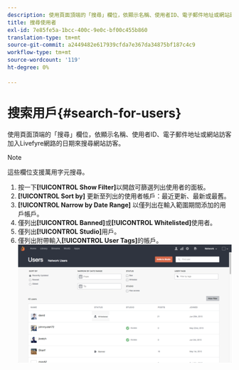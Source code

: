 ```yaml
---
description: 使用頁面頂端的「搜尋」欄位，依顯示名稱、使用者ID、電子郵件地址或網站訪客加入Livefyre網路的日期來搜尋網站訪客。
title: 搜尋使用者
exl-id: 7e85fe5a-1bcc-400c-9e0c-bf00c455b860
translation-type: tm+mt
source-git-commit: a2449482e617939cfda7e367da34875bf187c4c9
workflow-type: tm+mt
source-wordcount: '119'
ht-degree: 0%

---
```


# 搜索用戶{#search-for-users}

使用頁面頂端的「搜尋」欄位，依顯示名稱、使用者ID、電子郵件地址或網站訪客加入Livefyre網路的日期來搜尋網站訪客。

>[!NOTE]
>
>這些欄位支援萬用字元搜尋。

1. 按一下&#x200B;**[!UICONTROL Show Filter]**&#x200B;以開啟可篩選列出使用者的面板。
1. **[!UICONTROL Sort by]** 更新至列出的使用者帳戶：最近更新、最新或最舊。
1. **[!UICONTROL Narrow by Date Range]** 以僅列出在輸入範圍期間添加的用戶帳戶。
1. 僅列出&#x200B;**[!UICONTROL Banned]**&#x200B;或&#x200B;**[!UICONTROL Whitelisted]**&#x200B;使用者。
1. 僅列出&#x200B;**[!UICONTROL Studio]**&#x200B;用戶。
1. 僅列出附帶輸入&#x200B;**[!UICONTROL User Tags]**&#x200B;的帳戶。![](assets/UsersFilter-1024x568.png)
